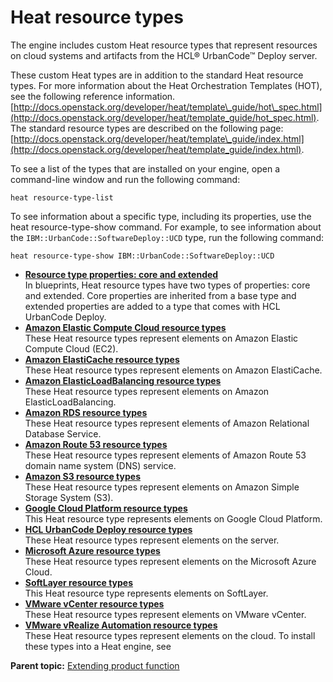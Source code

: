 # Heat resource types

The engine includes custom Heat resource types that represent resources on cloud systems and artifacts from the HCL® UrbanCode™ Deploy server.

These custom Heat types are in addition to the standard Heat resource types. For more information about the Heat Orchestration Templates \(HOT\), see the following reference information.[http://docs.openstack.org/developer/heat/template\_guide/hot\_spec.html](http://docs.openstack.org/developer/heat/template_guide/hot_spec.html). The standard resource types are described on the following page: [http://docs.openstack.org/developer/heat/template\_guide/index.html](http://docs.openstack.org/developer/heat/template_guide/index.html).

To see a list of the types that are installed on your engine, open a command-line window and run the following command:

```
heat resource-type-list
```

To see information about a specific type, including its properties, use the heat resource-type-show command. For example, to see information about the `IBM::UrbanCode::SoftwareDeploy::UCD` type, run the following command:

```
heat resource-type-show IBM::UrbanCode::SoftwareDeploy::UCD
```

-   **[Resource type properties: core and extended](../../com.edt.heat.reference.doc/topics/heat_types_properties.md)**  
In blueprints, Heat resource types have two types of properties: core and extended. Core properties are inherited from a base type and extended properties are added to a type that comes with HCL UrbanCode Deploy.
-   **[Amazon Elastic Compute Cloud resource types](../../com.edt.heat.reference.doc/topics/ref_heat_types_ec2_ov.md)**  
These Heat resource types represent elements on Amazon Elastic Compute Cloud \(EC2\).
-   **[Amazon ElastiCache resource types](../../com.edt.heat.reference.doc/topics/ref_heat_types_elasticache_ov.md)**  
These Heat resource types represent elements on Amazon ElastiCache.
-   **[Amazon ElasticLoadBalancing resource types](../../com.edt.heat.reference.doc/topics/ref_heat_types_elasticloadbalancing_ov.md)**  
These Heat resource types represent elements on Amazon ElasticLoadBalancing.
-   **[Amazon RDS resource types](../../com.edt.heat.reference.doc/topics/ref_heat_types_rds.md)**  
These Heat resource types represent elements of Amazon Relational Database Service.
-   **[Amazon Route 53 resource types](../../com.edt.heat.reference.doc/topics/ref_heat_types_route53.md)**  
These Heat resource types represent elements of Amazon Route 53 domain name system \(DNS\) service.
-   **[Amazon S3 resource types](../../com.edt.heat.reference.doc/topics/ref_heat_types_s3_ov.md)**  
These Heat resource types represent elements on Amazon Simple Storage System \(S3\).
-   **[Google Cloud Platform resource types](../../com.edt.heat.reference.doc/topics/ref_heat_types_gc_ov.md)**  
This Heat resource type represents elements on Google Cloud Platform.
-   **[HCL UrbanCode Deploy resource types](../../com.edt.heat.reference.doc/topics/ref_heat_types_ucd_ov.md)**  
These Heat resource types represent elements on the server.
-   **[Microsoft Azure resource types](../../com.edt.heat.reference.doc/topics/ref_heat_types_azure_ov.md)**  
These Heat resource types represent elements on the Microsoft Azure Cloud.
-   **[SoftLayer resource types](../../com.edt.heat.reference.doc/topics/ref_heat_types_sl_ov.md)**  
This Heat resource type represents elements on SoftLayer.
-   **[VMware vCenter resource types](../../com.edt.heat.reference.doc/topics/ref_heat_types_vc_ov.md)**  
These Heat resource types represent elements on VMware vCenter.
-   **[VMware vRealize Automation resource types](../../com.edt.heat.reference.doc/topics/VRA_heat_types_ov.md)**  
These Heat resource types represent elements on the cloud. To install these types into a Heat engine, see

**Parent topic:** [Extending product function](../../com.udeploy.doc/topics/c_node_extending.md)

